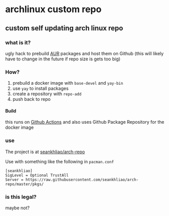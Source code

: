 # archlinux custom repo

## custom self updating arch linux repo

### what is it?

ugly hack to prebuild [AUR](https://aur.archlinux.org/)
packages and host them on Github
(this will likely have to change in the future if repo size is gets too big)

### How?

1. prebuild a docker image with `base-devel` and `yay-bin`
2. use `yay` to install packages
3. create a repository with `repo-add`
4. push back to repo

#### Build

this runs on [Github Actions](https://github.com/seankhliao/arch-repo/blob/master/.github/workflows/workflow.yaml)
and also uses Github Package Repository for the docker image

### use

The project is at [seankhliao/arch-repo](https://github.com/seankhliao/arch-repo)

Use with something like the following in `pacman.conf`

```
[seankhliao]
SigLevel = Optional TrustAll
Server = https://raw.githubusercontent.com/seankhliao/arch-repo/master/pkgs/
```

### is this legal?

maybe not?
